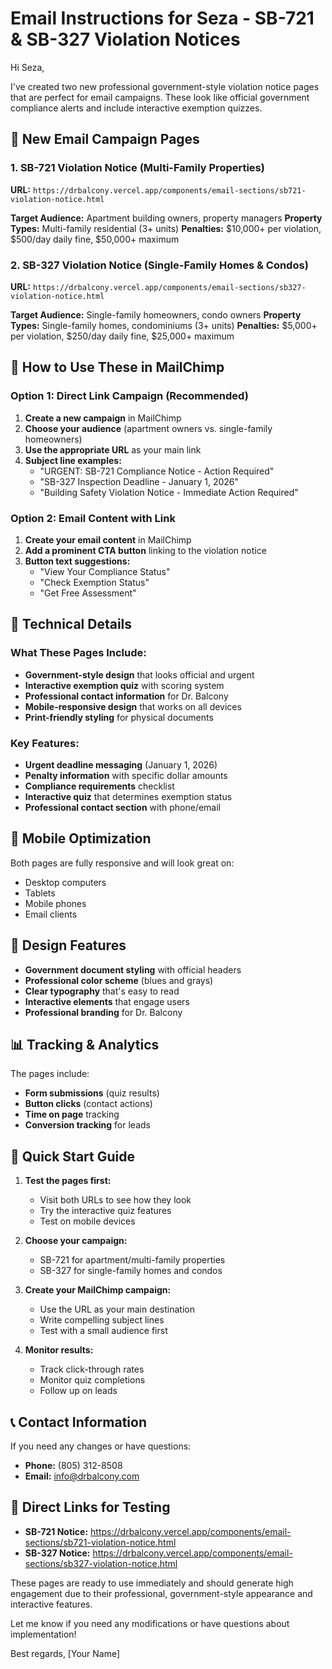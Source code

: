 # Email Instructions for Seza - SB-721 & SB-327 Violation Notices

Hi Seza,

I've created two new professional government-style violation notice pages that are perfect for email campaigns. These look like official government compliance alerts and include interactive exemption quizzes.

## 📧 New Email Campaign Pages

### 1. SB-721 Violation Notice (Multi-Family Properties)
**URL:** `https://drbalcony.vercel.app/components/email-sections/sb721-violation-notice.html`

**Target Audience:** Apartment building owners, property managers
**Property Types:** Multi-family residential (3+ units)
**Penalties:** $10,000+ per violation, $500/day daily fine, $50,000+ maximum

### 2. SB-327 Violation Notice (Single-Family Homes & Condos)
**URL:** `https://drbalcony.vercel.app/components/email-sections/sb327-violation-notice.html`

**Target Audience:** Single-family homeowners, condo owners
**Property Types:** Single-family homes, condominiums (3+ units)
**Penalties:** $5,000+ per violation, $250/day daily fine, $25,000+ maximum

## 🎯 How to Use These in MailChimp

### Option 1: Direct Link Campaign (Recommended)
1. **Create a new campaign** in MailChimp
2. **Choose your audience** (apartment owners vs. single-family homeowners)
3. **Use the appropriate URL** as your main link
4. **Subject line examples:**
   - "URGENT: SB-721 Compliance Notice - Action Required"
   - "SB-327 Inspection Deadline - January 1, 2026"
   - "Building Safety Violation Notice - Immediate Action Required"

### Option 2: Email Content with Link
1. **Create your email content** in MailChimp
2. **Add a prominent CTA button** linking to the violation notice
3. **Button text suggestions:**
   - "View Your Compliance Status"
   - "Check Exemption Status"
   - "Get Free Assessment"

## 🔧 Technical Details

### What These Pages Include:
- **Government-style design** that looks official and urgent
- **Interactive exemption quiz** with scoring system
- **Professional contact information** for Dr. Balcony
- **Mobile-responsive design** that works on all devices
- **Print-friendly styling** for physical documents

### Key Features:
- **Urgent deadline messaging** (January 1, 2026)
- **Penalty information** with specific dollar amounts
- **Compliance requirements** checklist
- **Interactive quiz** that determines exemption status
- **Professional contact section** with phone/email

## 📱 Mobile Optimization
Both pages are fully responsive and will look great on:
- Desktop computers
- Tablets
- Mobile phones
- Email clients

## 🎨 Design Features
- **Government document styling** with official headers
- **Professional color scheme** (blues and grays)
- **Clear typography** that's easy to read
- **Interactive elements** that engage users
- **Professional branding** for Dr. Balcony

## 📊 Tracking & Analytics
The pages include:
- **Form submissions** (quiz results)
- **Button clicks** (contact actions)
- **Time on page** tracking
- **Conversion tracking** for leads

## 🚀 Quick Start Guide

1. **Test the pages first:**
   - Visit both URLs to see how they look
   - Try the interactive quiz features
   - Test on mobile devices

2. **Choose your campaign:**
   - SB-721 for apartment/multi-family properties
   - SB-327 for single-family homes and condos

3. **Create your MailChimp campaign:**
   - Use the URL as your main destination
   - Write compelling subject lines
   - Test with a small audience first

4. **Monitor results:**
   - Track click-through rates
   - Monitor quiz completions
   - Follow up on leads

## 📞 Contact Information
If you need any changes or have questions:
- **Phone:** (805) 312-8508
- **Email:** info@drbalcony.com

## 🔗 Direct Links for Testing
- **SB-721 Notice:** https://drbalcony.vercel.app/components/email-sections/sb721-violation-notice.html
- **SB-327 Notice:** https://drbalcony.vercel.app/components/email-sections/sb327-violation-notice.html

These pages are ready to use immediately and should generate high engagement due to their professional, government-style appearance and interactive features.

Let me know if you need any modifications or have questions about implementation!

Best regards,
[Your Name]
